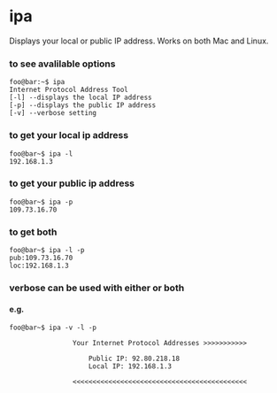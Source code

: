 # ipa

Displays your local or public IP address. Works on both Mac and Linux.

### to see avalilable options

```console
foo@bar:~$ ipa
Internet Protocol Address Tool
[-l] --displays the local IP address
[-p] --displays the public IP address
[-v] --verbose setting
```

### to get your local ip address

```console
foo@bar~$ ipa -l
192.168.1.3
```

### to get your public ip address

```console
foo@bar~$ ipa -p
109.73.16.70
```

### to get both

```console
foo@bar~$ ipa -l -p
pub:109.73.16.70
loc:192.168.1.3
```

### verbose can be used with either or both

#### e.g.

```console
foo@bar~$ ipa -v -l -p

                Your Internet Protocol Addresses >>>>>>>>>>>

                    Public IP: 92.80.218.18
                    Local IP: 192.168.1.3

                <<<<<<<<<<<<<<<<<<<<<<<<<<<<<<<<<<<<<<<<<<<<
```
